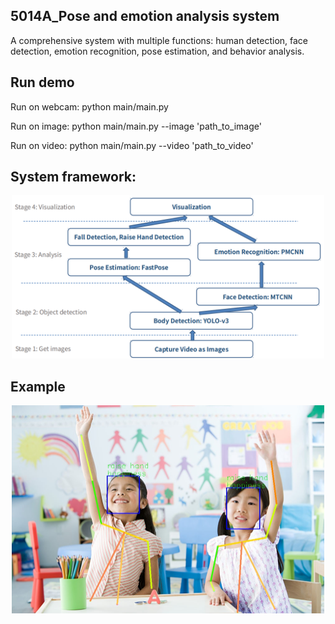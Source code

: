 ## 5014A_Pose and emotion analysis system
A comprehensive system with multiple functions: human detection, face detection, emotion recognition, pose estimation, and behavior analysis.

## Run demo
Run on webcam:
python main/main.py

Run on image:
python main/main.py --image 'path_to_image'

Run on video:
python main/main.py --video 'path_to_video'


## System framework:
<div align="center">
    <img src="README_images/system_framework.png", width="500">
</div>

## Example
<div align="center">
    <img src="README_images/example.jpg", width="500">
</div>
